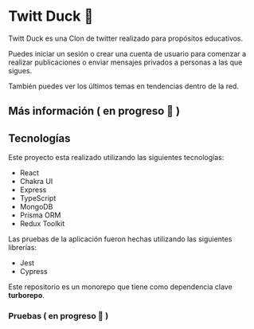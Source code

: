 # Twitt Duck 🦆
Twitt Duck es una Clon de twitter realizado para propósitos educativos.

Puedes iniciar un sesión o crear una cuenta de usuario para comenzar a realizar publicaciones o enviar mensajes privados a personas a las que sigues.

También puedes ver los últimos temas en tendencias dentro de la red.

## Más información ( en progreso 🚧 )

## Tecnologías
Este proyecto esta realizado utilizando las siguientes tecnologías:

- React
- Chakra UI
- Express
- TypeScript
- MongoDB
- Prisma ORM
- Redux Toolkit

Las pruebas de la aplicación fueron hechas utilizando las siguientes librerías:
- Jest
- Cypress

Este repositorio es un monorepo que tiene como dependencia clave **turborepo**.

### Pruebas ( en progreso 🚧 )